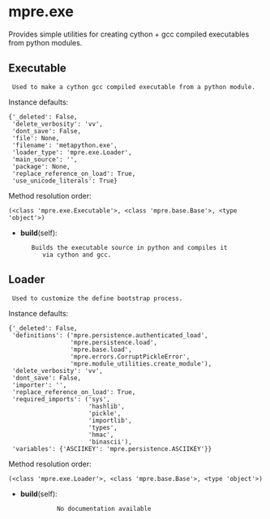 mpre.exe
==============

 Provides simple utilities for creating cython + gcc compiled 
    executables from python modules. 

Executable
--------------

	 Used to make a cython gcc compiled executable from a python module. 


Instance defaults: 

	{'_deleted': False,
	 'delete_verbosity': 'vv',
	 'dont_save': False,
	 'file': None,
	 'filename': 'metapython.exe',
	 'loader_type': 'mpre.exe.Loader',
	 'main_source': '',
	 'package': None,
	 'replace_reference_on_load': True,
	 'use_unicode_literals': True}

Method resolution order: 

	(<class 'mpre.exe.Executable'>, <class 'mpre.base.Base'>, <type 'object'>)

- **build**(self):

		 Builds the executable source in python and compiles it
            via cython and gcc. 


Loader
--------------

	 Used to customize the define bootstrap process. 


Instance defaults: 

	{'_deleted': False,
	 'definitions': ('mpre.persistence.authenticated_load',
	                 'mpre.persistence.load',
	                 'mpre.base.load',
	                 'mpre.errors.CorruptPickleError',
	                 'mpre.module_utilities.create_module'),
	 'delete_verbosity': 'vv',
	 'dont_save': False,
	 'importer': '',
	 'replace_reference_on_load': True,
	 'required_imports': ('sys',
	                      'hashlib',
	                      'pickle',
	                      'importlib',
	                      'types',
	                      'hmac',
	                      'binascii'),
	 'variables': {'ASCIIKEY': 'mpre.persistence.ASCIIKEY'}}

Method resolution order: 

	(<class 'mpre.exe.Loader'>, <class 'mpre.base.Base'>, <type 'object'>)

- **build**(self):

				No documentation available
